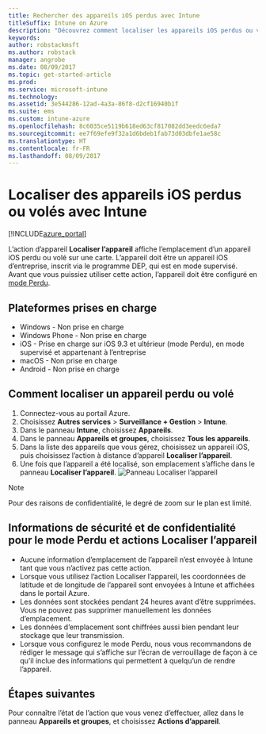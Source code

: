 ```yaml
---
title: Rechercher des appareils iOS perdus avec Intune
titleSuffix: Intune on Azure
description: "Découvrez comment localiser les appareils iOS perdus ou volés avec Intune."
keywords: 
author: robstackmsft
ms.author: robstack
manager: angrobe
ms.date: 08/09/2017
ms.topic: get-started-article
ms.prod: 
ms.service: microsoft-intune
ms.technology: 
ms.assetid: 3e544286-12ad-4a3a-86f8-d2cf16940b1f
ms.suite: ems
ms.custom: intune-azure
ms.openlocfilehash: 8c6035ce5119b618ed63cf817082dd3eedc6eda7
ms.sourcegitcommit: ee7f69efe9f32a1d6bdeb1fab73d03dbfe1ae58c
ms.translationtype: HT
ms.contentlocale: fr-FR
ms.lasthandoff: 08/09/2017
---
```

# <a name="locate-lost-or-stolen-ios-devices-with-intune"></a>Localiser des appareils iOS perdus ou volés avec Intune


[!INCLUDE[azure_portal](./includes/azure_portal.md)]

L’action d’appareil **Localiser l’appareil** affiche l’emplacement d’un appareil iOS perdu ou volé sur une carte. L’appareil doit être un appareil iOS d’entreprise, inscrit via le programme DEP, qui est en mode supervisé. Avant que vous puissiez utiliser cette action, l’appareil doit être configuré en [mode Perdu](/intune-azure/manage-devices/lost-mode.md).

## <a name="supported-platforms"></a>Plateformes prises en charge

- Windows - Non prise en charge
- Windows Phone - Non prise en charge
- iOS - Prise en charge sur iOS 9.3 et ultérieur (mode Perdu), en mode supervisé et appartenant à l’entreprise
- macOS - Non prise en charge
- Android - Non prise en charge

## <a name="how-to-locate-a-lost-or-stolen-device"></a>Comment localiser un appareil perdu ou volé

1. Connectez-vous au portail Azure.
2. Choisissez **Autres services** > **Surveillance + Gestion** > **Intune**.
3. Dans le panneau **Intune**, choisissez **Appareils**.
4. Dans le panneau **Appareils et groupes**, choisissez **Tous les appareils**.
5. Dans la liste des appareils que vous gérez, choisissez un appareil iOS, puis choisissez l’action à distance d’appareil **Localiser l’appareil**.
6. Une fois que l’appareil a été localisé, son emplacement s’affiche dans le panneau **Localiser l’appareil**.
    ![Panneau Localiser l’appareil](./media/locate-device.png)

>[!NOTE]
>Pour des raisons de confidentialité, le degré de zoom sur le plan est limité.

## <a name="security-and-privacy-information-for-the-lost-mode-and-locate-device-actions"></a>Informations de sécurité et de confidentialité pour le mode Perdu et actions Localiser l’appareil
- Aucune information d’emplacement de l’appareil n’est envoyée à Intune tant que vous n’activez pas cette action.
- Lorsque vous utilisez l’action Localiser l’appareil, les coordonnées de latitude et de longitude de l’appareil sont envoyées à Intune et affichées dans le portail Azure.
- Les données sont stockées pendant 24 heures avant d’être supprimées. Vous ne pouvez pas supprimer manuellement les données d’emplacement.
- Les données d’emplacement sont chiffrées aussi bien pendant leur stockage que leur transmission.
- Lorsque vous configurez le mode Perdu, nous vous recommandons de rédiger le message qui s’affiche sur l’écran de verrouillage de façon à ce qu’il inclue des informations qui permettent à quelqu’un de rendre l’appareil.


## <a name="next-steps"></a>Étapes suivantes

Pour connaître l’état de l’action que vous venez d’effectuer, allez dans le panneau **Appareils et groupes**, et choisissez **Actions d’appareil**.